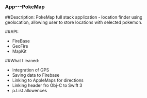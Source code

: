 ### App---PokeMap

##Description: 
PokeMap full stack application - location finder using geolocation, allowing user to store locations with selected pokemon.

##API:
- FireBase
- GeoFire
- MapKit

##What I leaned:
- Integration of GPS
- Saving data to Firebase
- Linking to AppleMaps for directions
- Linking header fro Obj-C to Swift 3
- p.List allowences 


